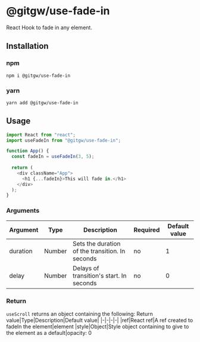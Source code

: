 # @gitgw/use-fade-in
React Hook to fade in any element.

## Installation
### npm
```
npm i @gitgw/use-fade-in
```

### yarn
```
yarn add @gitgw/use-fade-in
```

## Usage
```javascript
import React from "react";
import useFadeIn from "@gitgw/use-fade-in";

function App() {
  const fadeIn = useFadeIn(3, 5);
  
  return (
    <div className="App">
      <h1 {...fadeIn}>This will fade in.</h1>
    </div>
  );
}
```

### Arguments
Argument|Type|Description|Required|Default value
|-|-|-|-|-|
|duration|Number|Sets the duration of the transition. In seconds|no|1
|delay|Number|Delays of transition's start. In seconds|no|0

### Return
```useScroll``` returns an object containing the following:
Return value|Type|Description|Default value|
|-|-|-|-|
|ref|React ref|A ref created to fadeIn the element|element
|style|Object|Style object containing to give to the element as a default|opacity: 0
